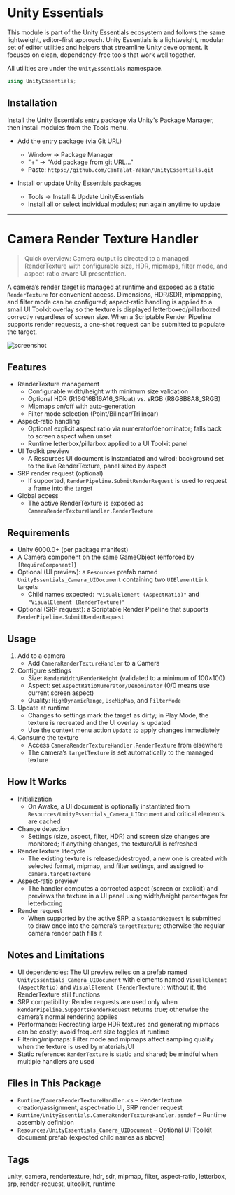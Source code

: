 # Unity Essentials

This module is part of the Unity Essentials ecosystem and follows the same lightweight, editor-first approach.
Unity Essentials is a lightweight, modular set of editor utilities and helpers that streamline Unity development. It focuses on clean, dependency-free tools that work well together.

All utilities are under the `UnityEssentials` namespace.

```csharp
using UnityEssentials;
```

## Installation

Install the Unity Essentials entry package via Unity's Package Manager, then install modules from the Tools menu.

- Add the entry package (via Git URL)
    - Window → Package Manager
    - "+" → "Add package from git URL…"
    - Paste: `https://github.com/CanTalat-Yakan/UnityEssentials.git`

- Install or update Unity Essentials packages
    - Tools → Install & Update UnityEssentials
    - Install all or select individual modules; run again anytime to update

---

# Camera Render Texture Handler

> Quick overview: Camera output is directed to a managed RenderTexture with configurable size, HDR, mipmaps, filter mode, and aspect‑ratio aware UI presentation.

A camera’s render target is managed at runtime and exposed as a static `RenderTexture` for convenient access. Dimensions, HDR/SDR, mipmapping, and filter mode can be configured; aspect‑ratio handling is applied to a small UI Toolkit overlay so the texture is displayed letterboxed/pillarboxed correctly regardless of screen size. When a Scriptable Render Pipeline supports render requests, a one‑shot request can be submitted to populate the target.

![screenshot](Documentation/Screenshot.png)

## Features
- RenderTexture management
  - Configurable width/height with minimum size validation
  - Optional HDR (R16G16B16A16_SFloat) vs. sRGB (R8G8B8A8_SRGB)
  - Mipmaps on/off with auto‑generation
  - Filter mode selection (Point/Bilinear/Trilinear)
- Aspect‑ratio handling
  - Optional explicit aspect ratio via numerator/denominator; falls back to screen aspect when unset
  - Runtime letterbox/pillarbox applied to a UI Toolkit panel
- UI Toolkit preview
  - A Resources UI document is instantiated and wired: background set to the live RenderTexture, panel sized by aspect
- SRP render request (optional)
  - If supported, `RenderPipeline.SubmitRenderRequest` is used to request a frame into the target
- Global access
  - The active RenderTexture is exposed as `CameraRenderTextureHandler.RenderTexture`

## Requirements
- Unity 6000.0+ (per package manifest)
- A Camera component on the same GameObject (enforced by `[RequireComponent]`)
- Optional (UI preview): a `Resources` prefab named `UnityEssentials_Camera_UIDocument` containing two `UIElementLink` targets
  - Child names expected: `"VisualElement (AspectRatio)"` and `"VisualElement (RenderTexture)"`
- Optional (SRP request): a Scriptable Render Pipeline that supports `RenderPipeline.SubmitRenderRequest`

## Usage
1) Add to a camera
   - Add `CameraRenderTextureHandler` to a Camera
2) Configure settings
   - Size: `RenderWidth`/`RenderHeight` (validated to a minimum of 100×100)
   - Aspect: set `AspectRatioNumerator/Denominator` (0/0 means use current screen aspect)
   - Quality: `HighDynamicRange`, `UseMipMap`, and `FilterMode`
3) Update at runtime
   - Changes to settings mark the target as dirty; in Play Mode, the texture is recreated and the UI overlay is updated
   - Use the context menu action `Update` to apply changes immediately
4) Consume the texture
   - Access `CameraRenderTextureHandler.RenderTexture` from elsewhere
   - The camera’s `targetTexture` is set automatically to the managed texture

## How It Works
- Initialization
  - On Awake, a UI document is optionally instantiated from `Resources/UnityEssentials_Camera_UIDocument` and critical elements are cached
- Change detection
  - Settings (size, aspect, filter, HDR) and screen size changes are monitored; if anything changes, the texture/UI is refreshed
- RenderTexture lifecycle
  - The existing texture is released/destroyed, a new one is created with selected format, mipmap, and filter settings, and assigned to `camera.targetTexture`
- Aspect‑ratio preview
  - The handler computes a corrected aspect (screen or explicit) and previews the texture in a UI panel using width/height percentages for letterboxing
- Render request
  - When supported by the active SRP, a `StandardRequest` is submitted to draw once into the camera’s `targetTexture`; otherwise the regular camera render path fills it

## Notes and Limitations
- UI dependencies: The UI preview relies on a prefab named `UnityEssentials_Camera_UIDocument` with elements named `VisualElement (AspectRatio)` and `VisualElement (RenderTexture)`; without it, the RenderTexture still functions
- SRP compatibility: Render requests are used only when `RenderPipeline.SupportsRenderRequest` returns true; otherwise the camera’s normal rendering applies
- Performance: Recreating large HDR textures and generating mipmaps can be costly; avoid frequent size toggles at runtime
- Filtering/mipmaps: Filter mode and mipmaps affect sampling quality when the texture is used by materials/UI
- Static reference: `RenderTexture` is static and shared; be mindful when multiple handlers are used

## Files in This Package
- `Runtime/CameraRenderTextureHandler.cs` – RenderTexture creation/assignment, aspect‑ratio UI, SRP render request
- `Runtime/UnityEssentials.CameraRenderTextureHandler.asmdef` – Runtime assembly definition
- `Resources/UnityEssentials_Camera_UIDocument` – Optional UI Toolkit document prefab (expected child names as above)

## Tags
unity, camera, rendertexture, hdr, sdr, mipmap, filter, aspect‑ratio, letterbox, srp, render‑request, uitoolkit, runtime
